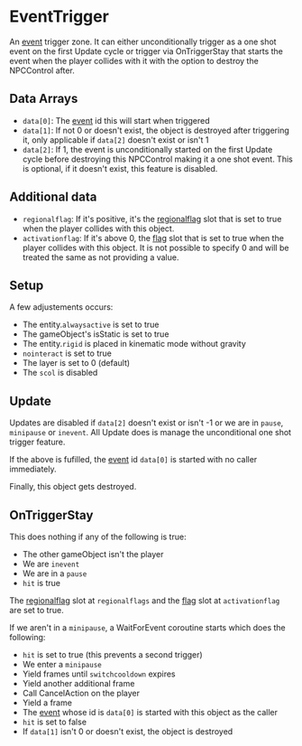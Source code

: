# EventTrigger
An [event](../../../Enums%20and%20IDs/Events.md) trigger zone. It can either unconditionally trigger as a one shot event on the first Update cycle or trigger via OnTriggerStay that starts the event when the player collides with it with the option to destroy the NPCControl after.

## Data Arrays
- `data[0]`: The [event](../../../Enums%20and%20IDs/Events.md) id this will start when triggered
- `data[1]`: If not 0 or doesn't exist, the object is destroyed after triggering it, only applicable if `data[2]` doesn't exist or isn't 1
- `data[2]`: If 1, the event is unconditionally started on the first Update cycle before destroying this NPCControl making it a one shot event. This is optional, if it doesn't exist, this feature is disabled.

## Additional data
- `regionalflag`: If it's positive, it's the [regionalflag](../../../Flags%20arrays/Regionalflags.md) slot that is set to true when the player collides with this object.
- `activationflag`: If it's above 0, the [flag](../../../Flags%20arrays/flags.md) slot that is set to true when the player collides with this object. It is not possible to specify 0 and will be treated the same as not providing a value.

## Setup
A few adjustements occurs:
- The entity.`alwaysactive` is set to true
- The gameObject's isStatic is set to true
- The entity.`rigid` is placed in kinematic mode without gravity
- `nointeract` is set to true
- The layer is set to 0 (default)
- The `scol` is disabled

## Update
Updates are disabled if `data[2]` doesn't exist or isn't -1 or we are in `pause`, `minipause` or `inevent`. All Update does is manage the unconditional one shot trigger feature.

If the above is fufilled, the [event](../../../Enums%20and%20IDs/Events.md) id `data[0]` is started with no caller immediately.

Finally, this object gets destroyed.

## OnTriggerStay
This does nothing if any of the following is true:
- The other gameObject isn't the player
- We are `inevent`
- We are in a `pause`
- `hit` is true 

The [regionalflag](../../../Flags%20arrays/Regionalflags.md) slot at `regionalflags` and the [flag](../../../Flags%20arrays/flags.md) slot at `activationflag` are set to true.

If we aren't in a `minipause`, a WaitForEvent coroutine starts which does the following:
- `hit` is set to true (this prevents a second trigger)
- We enter a `minipause`
- Yield frames until `switchcooldown` expires
- Yield another additional frame
- Call CancelAction on the player
- Yield a frame
- The [event](../../../Enums%20and%20IDs/Events.md) whose id is `data[0]` is started with this object as the caller
- `hit` is set to false
- If `data[1]` isn't 0 or doesn't exist, the object is destroyed
